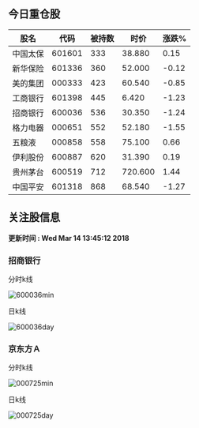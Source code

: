 
## 今日重仓股 

|股名|代码|被持数|时价|涨跌%|
|---|---|---|---|---|
|中国太保|601601|333|38.880|0.15|
|新华保险|601336|360|52.000|-0.12|
|美的集团|000333|423|60.540|-0.85|
|工商银行|601398|445|6.420|-1.23|
|招商银行|600036|536|30.350|-1.24|
|格力电器|000651|552|52.180|-1.55|
|五粮液|000858|558|75.100|0.66|
|伊利股份|600887|620|31.390|0.19|
|贵州茅台|600519|712|720.600|1.44|
|中国平安|601318|868|68.540|-1.27|

## 关注股信息
**更新时间 : Wed Mar 14 13:45:12 2018**
### 招商银行 
分时k线

![600036min](http://image.sinajs.cn/newchart/min/n/sh600036.gif)

日k线

![600036day](http://image.sinajs.cn/newchart/daily/n/sh600036.gif)

### 京东方Ａ 
分时k线

![000725min](http://image.sinajs.cn/newchart/min/n/sz000725.gif)

日k线

![000725day](http://image.sinajs.cn/newchart/daily/n/sz000725.gif)
